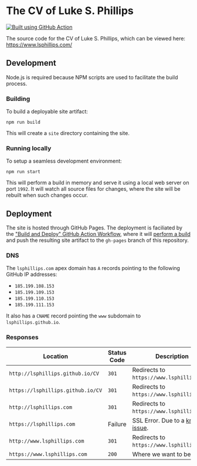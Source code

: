 # The CV of Luke S. Phillips

[![Built using GitHub Action](https://github.com/lsphillips/CV/actions/workflows/build-and-deploy.yml/badge.svg?branch=master)](https://github.com/lsphillips/CV/actions)

The source code for the CV of Luke S. Phillips, which can be viewed here: https://www.lsphillips.com/

## Development

Node.js is required because NPM scripts are used to facilitate the build process.

### Building

To build a deployable site artifact:

```
npm run build
```

This will create a `site` directory containing the site.

### Running locally

To setup a seamless development environment:

```
npm run start
```

This will perform a build in memory and serve it using a local web server on port `1992`. It will watch all source files for changes, where the site will be rebuilt when such changes occur.

## Deployment

The site is hosted through GitHub Pages. The deployment is faciliated by the ["Build and Deploy" GitHub Action Workflow](.github/workflows/build-and-deploy.yml), where it will [perform a build](#building) and push the resulting site artifact to the `gh-pages` branch of this repository.

### DNS

The `lsphillips.com` apex domain has `A` records pointing to the following GitHub IP addresses:

  - `185.199.108.153`
  - `185.199.109.153`
  - `185.199.110.153`
  - `185.199.111.153`

It also has a `CNAME` record pointing the `www` subdomain to `lsphillips.github.io`.

### Responses

| Location                          | Status Code | Description                                                                      |
| --------------------------------- | ----------- | -------------------------------------------------------------------------------- |
| `http://lsphillips.github.io/CV`  | `301`       | Redirects to `https://www.lsphillips.com`.                                       |
| `https://lsphillips.github.io/CV` | `301`       | Redirects to `https://www.lsphillips.com`.                                       |
| `http://lsphillips.com`           | `301`       | Redirects to `https://www.lsphillips.com`.                                       |
| `https://lsphillips.com`          | Failure     | SSL Error. Due to a [known issue](https://github.com/isaacs/github/issues/1675). |
| `http://www.lsphillips.com`       | `301`       | Redirects to `https://www.lsphillips.com`.                                       |
| `https://www.lsphillips.com`      | `200`       | Where we want to be.                                                             |

